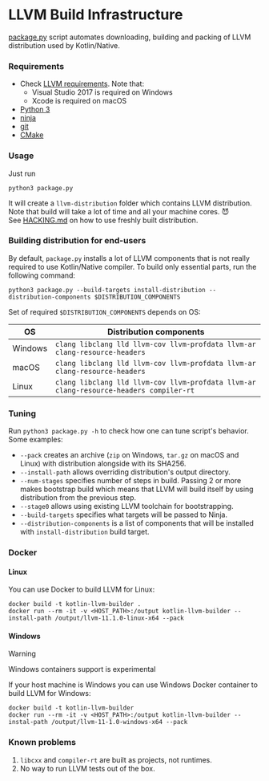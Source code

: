 # LLVM Build Infrastructure

[package.py](package.py) script automates downloading, building and packing of LLVM distribution used by Kotlin/Native.
### Requirements
* Check [LLVM requirements](https://llvm.org/docs/GettingStarted.html#requirements). Note that:
    * Visual Studio 2017 is required on Windows
    * Xcode is required on macOS
* [Python 3](https://www.python.org/)
* [ninja](https://ninja-build.org/)
* [git](https://git-scm.com/)
* [CMake](https://cmake.org/)

### Usage

Just run
```
python3 package.py
```
It will create a `llvm-distribution` folder which contains LLVM distribution.  
Note that build will take a lot of time and all your machine cores. 😈  
See [HACKING.md](../../HACKING.md#using-different-llvm-distributions-as-part-of-kotlinnative-compilation-pipeline) 
on how to use freshly built distribution.

### Building distribution for end-users
By default, `package.py` installs a lot of LLVM components that is not really required to use Kotlin/Native compiler.
To build only essential parts, run the following command:

```
python3 package.py --build-targets install-distribution --distribution-components $DISTRIBUTION_COMPONENTS
```
Set of required `$DISTRIBUTION_COMPONENTS` depends on OS:

| OS      | Distribution components                                                                |
|---------|----------------------------------------------------------------------------------------|
| Windows | `clang libclang lld llvm-cov llvm-profdata llvm-ar clang-resource-headers`             |
| macOS   | `clang libclang lld llvm-cov llvm-profdata llvm-ar clang-resource-headers`             |
| Linux   | `clang libclang lld llvm-cov llvm-profdata llvm-ar clang-resource-headers compiler-rt` |

### Tuning
Run `python3 package.py -h` to check how one can tune script's behavior.
Some examples:
* `--pack` creates an archive (`zip` on Windows, `tar.gz` on macOS and Linux) with distribution
  alongside with its SHA256.
* `--install-path` allows overriding distribution's output directory.
* `--num-stages` specifies number of steps in build. Passing 2 or more makes bootstrap build which
  means that LLVM will build itself by using distribution from the previous step.
* `--stage0` allows using existing LLVM toolchain for bootstrapping.
* `--build-targets` specifies what targets will be passed to Ninja.
* `--distribution-components` is a list of components that will be installed with `install-distribution` build target.

### Docker

#### Linux 

You can use Docker to build LLVM for Linux:
```shell
docker build -t kotlin-llvm-builder .
docker run --rm -it -v <HOST_PATH>:/output kotlin-llvm-builder --install-path /output/llvm-11.1.0-linux-x64 --pack
```

#### Windows 

> [!WARNING]  
> Windows containers support is experimental

If your host machine is Windows you can use Windows Docker container to build LLVM for Windows: 
```shell 
docker build -t kotlin-llvm-builder
docker run --rm -it -v <HOST_PATH>:/output kotlin-llvm-builder --instal-path /output/llvm-11-1.0-windows-x64 --pack
```

### Known problems
1. `libcxx` and `compiler-rt` are built as projects, not runtimes.
2. No way to run LLVM tests out of the box.
